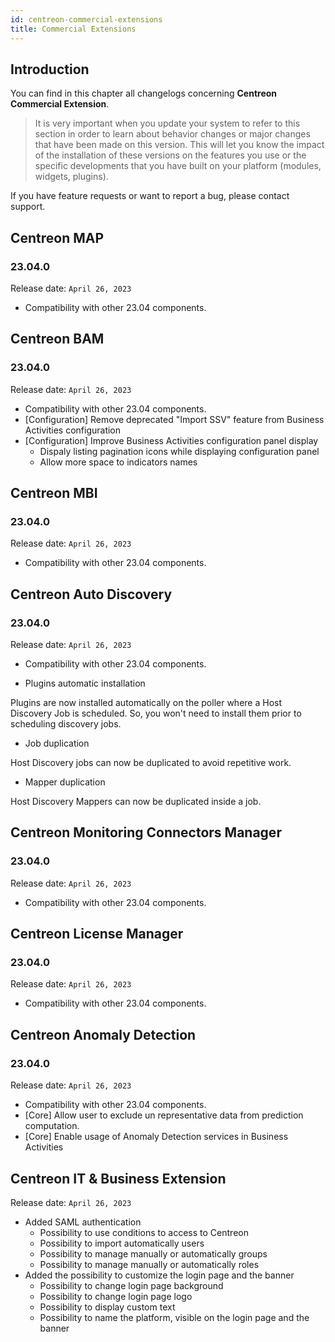 ```yaml
---
id: centreon-commercial-extensions
title: Commercial Extensions
---
```


## Introduction

You can find in this chapter all changelogs concerning **Centreon Commercial Extension**.

> It is very important when you update your system to refer to this section in order to learn about behavior changes or
> major changes that have been made on this version. This will let you know the impact of the installation of these
> versions on the features you use or the specific developments that you have built on your platform (modules,
> widgets, plugins).

If you have feature requests or want to report a bug, please contact support.

## Centreon MAP

### 23.04.0

Release date: `April 26, 2023`

- Compatibility with other 23.04 components.

## Centreon BAM

### 23.04.0

Release date: `April 26, 2023`

- Compatibility with other 23.04 components.
- [Configuration] Remove deprecated "Import SSV" feature from Business Activities configuration
- [Configuration] Improve Business Activities configuration panel display
   - Dispaly listing pagination icons while displaying configuration panel
   - Allow more space to indicators names

## Centreon MBI

### 23.04.0

Release date: `April 26, 2023`

- Compatibility with other 23.04 components.

## Centreon Auto Discovery

### 23.04.0

Release date: `April 26, 2023`

- Compatibility with other 23.04 components.

- Plugins automatic installation

Plugins are now installed automatically on the poller where a Host Discovery Job is scheduled. So, you won't need to install them prior to scheduling discovery jobs.

- Job duplication

Host Discovery jobs can now be duplicated to avoid repetitive work.

- Mapper duplication

Host Discovery Mappers can now be duplicated inside a job.

## Centreon Monitoring Connectors Manager

### 23.04.0

Release date: `April 26, 2023`

- Compatibility with other 23.04 components.

## Centreon License Manager

### 23.04.0

Release date: `April 26, 2023`

- Compatibility with other 23.04 components.

## Centreon Anomaly Detection

### 23.04.0

Release date: `April 26, 2023`

- Compatibility with other 23.04 components.
- [Core] Allow user to exclude un representative data from prediction computation.
- [Core] Enable usage of Anomaly Detection services in Business Activities

## Centreon IT & Business Extension

Release date: `April 26, 2023`

- Added SAML authentication
  - Possibility to use conditions to access to Centreon
  - Possibility to import automatically users
  - Possibility to manage manually or automatically groups
  - Possibility to manage manually or automatically roles
- Added the possibility to customize the login page and the banner
  - Possibility to change login page background
  - Possibility to change login page logo
  - Possibility to display custom text
  - Possibility to name the platform, visible on the login page and the banner
